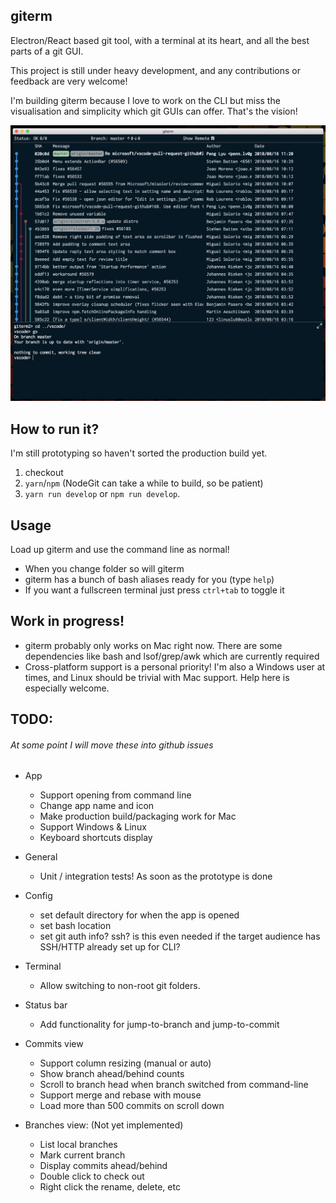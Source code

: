 ## giterm

Electron/React based git tool, with a terminal at its heart, and all the best parts of a git GUI.

This project is still under heavy development, and any contributions or feedback are very welcome! 

I'm building giterm because I love to work on the CLI but miss the visualisation and simplicity which git GUIs can offer. That's the vision!

![giterm](docs/assets/app.png)

## How to run it?

I'm still prototyping so haven't sorted the production build yet. 

1. checkout
2. `yarn`/`npm` (NodeGit can take a while to build, so be patient)
3. `yarn run develop` or `npm run develop`. 

## Usage

Load up giterm and use the command line as normal! 

* When you change folder so will giterm
* giterm has a bunch of bash aliases ready for you (type `help`)
* If you want a fullscreen terminal just press `ctrl+tab` to toggle it

## Work in progress!

* giterm probably only works on Mac right now. There are some dependencies like bash and lsof/grep/awk which are currently required
* Cross-platform support is a personal priority! I'm also a Windows user at times, and Linux should be trivial with Mac support. Help here is especially welcome.

## TODO:

###### At some point I will move these into github issues

* App
  * Support opening from command line
  * Change app name and icon
  * Make production build/packaging work for Mac
  * Support Windows & Linux
  * Keyboard shortcuts display

* General
  * Unit / integration tests! As soon as the prototype is done

* Config
  * set default directory for when the app is opened
  * set bash location
  * set git auth info? ssh? is this even needed if the target audience has SSH/HTTP already set up for CLI?

* Terminal
  * Allow switching to non-root git folders.

* Status bar
  * Add functionality for jump-to-branch and jump-to-commit

* Commits view
  * Support column resizing (manual or auto)
  * Show branch ahead/behind counts
  * Scroll to branch head when branch switched from command-line
  * Support merge and rebase with mouse
  * Load more than 500 commits on scroll down

* Branches view: (Not yet implemented)
  * List local branches
  * Mark current branch
  * Display commits ahead/behind
  * Double click to check out
  * Right click the rename, delete, etc